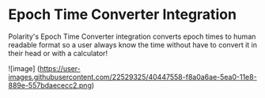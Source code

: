 # Epoch Time Converter Integration

Polarity's Epoch Time Converter integration converts epoch times to human readable format so a user always know the time without have to convert it in their head or with a calculator!


![image] (https://user-images.githubusercontent.com/22529325/40447558-f8a0a6ae-5ea0-11e8-889e-557bdaececc2.png)
